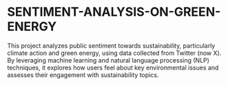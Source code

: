 # SENTIMENT-ANALYSIS-ON-GREEN-ENERGY
This project analyzes public sentiment towards sustainability, particularly climate action and green energy, using data collected from Twitter (now X). By leveraging machine learning and natural language processing (NLP) techniques, it explores how users feel about key environmental issues and assesses their engagement with sustainability topics.
